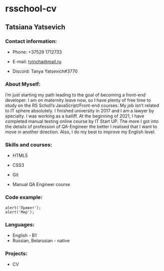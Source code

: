 

# rsschool-cv
## Tatsiana Yatsevich


### Contact information:
* Phone: +37529 1712733

* E-mail: tvincha@mail.ru

* Discord: Tanya Yatsevich#3770

### About Myself:
I’m just starting my path leading to the goal of becoming a front-end developer. I am on maternity leave now, so I have plenty of free time to study on the RS Scholl’s JavaScript/Front-end courses. My job isn’t related to IT sphere absolutely. I finished university in 2017 and I am a lawyer by specialty. I was working as a bailiff. At the beginning of 2021, I have completed manual testing online course by IT Start UP. The more I got into the details of profession of QA-Engineer the better I realised that I want to move in another direction. Also, I do my best to improve my English level.
### Skills and courses:
* HTML5

* CSS3

* Git

 * Manual QA Engineer course

### Code example:

``` 
alert('Привет');
alert('Мир');

```
### Languages:

 * English - B1
 * Russian, Belarusian - native

### Projects:

 * CV



